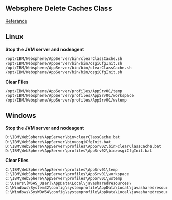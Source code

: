 ## Websphere Delete Caches Class

[Referance](https://www-01.ibm.com/support/docview.wss?uid=swg21607887)


## Linux

**Stop the JVM server and nodeagent**
```
/opt/IBM/Websphere/AppServer/bin/clearClassCache.sh
/opt/IBM/Websphere/AppServer/bin/bin/osgiCfgInit.sh
/opt/IBM/Websphere/AppServer/bin/bin/clearClassCache.sh
/opt/IBM/Websphere/AppServer/bin/bin/osgiCfgInit.sh
```

**Clear Files**
```
/opt/IBM/Websphere/AppServer/profiles/AppSrv01/temp
/opt/IBM/Websphere/AppServer/profiles/AppSrv01/workspace
/opt/IBM/Websphere/AppServer/profiles/AppSrv01/wstemp
```
## Windows

**Stop the JVM server and nodeagent**
```
D:\IBM\WebSphere\AppServer\bin>clearClassCache.bat
D:\IBM\WebSphere\AppServer\bin>osgiCfgInit.bat
D:\IBM\WebSphere\AppServer\profiles\AppSrv02\bin>clearClassCache.bat
D:\IBM\WebSphere\AppServer\profiles\AppSrv02\bin>osgiCfgInit.bat
```
**Clear Files**
```
C:\IBM\WebSphere\AppServer\profiles\AppSrv01\temp
C:\IBM\WebSphere\AppServer\profiles\AppSrv01\workspace
C:\IBM\WebSphere\AppServer\profiles\AppSrv01\wstemp
C:\Users\[WSAS_User]\AppData\Local\javasharedresources\
C:\Windows\System32\config\systemprofile\AppData\Local\javasharedresources
C:\Windows\SysWOW64\config\systemprofile\AppData\Local\javasharedresources
```